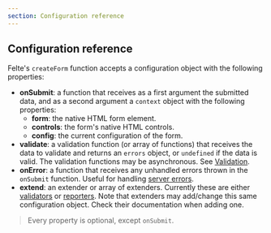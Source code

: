 ```yaml
---
section: Configuration reference
---
```


## Configuration reference

Felte's `createForm` function accepts a configuration object with the following properties:

- **onSubmit**: a function that receives as a first argument the submitted data, and as a second argument a `context` object with the following properties:
  - **form**: the native HTML form element.
  - **controls**: the form's native HTML controls.
  - **config**: the current configuration of the form.
- **validate**: a validation function (or array of functions) that receives the data to validate and returns an `errors` object, or `undefined` if the data is valid. The validation functions may be asynchronous. See [Validation](/docs/solid/validation).
- **onError**: a function that receives any unhandled errors thrown in the `onSubmit` function. Useful for handling [server errors](/docs/solid/validation#server-errors).
- **extend**: an extender or array of extenders. Currently these are either [validators](/docs/solid/validators) or [reporters](/docs/solid/reporters). Note that extenders may add/change this same configuration object. Check their documentation when adding one.

> Every property is optional, except `onSubmit`.
